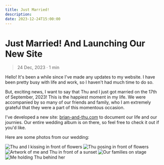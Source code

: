 ```yaml
---
title: Just Married!
description: 
date: 2023-12-24T15:00:00
---
```


# Just Married! And Launching Our New Site

> 24 Dec, 2023 · 1 min

Hello! It's been a while since I've made any updates to my website. I have been
pretty busy with life and work, so I haven't had much time to do so.

But, exciting news, I want to say that Thu and I just got married on the 17th of September, 2023!
This is the happiest moment in my life. We were accompanied by so many of our
friends and family, who I am extremely grateful that they were a part of this
momentous occasion.

I've developed a new site: [brian-and-thu.com](https://brian-and-thu.com) to
document our life and our journies. Our entire wedding album is on there, so
feel free to check it out if you'd like.

Here are some photos from our wedding:

![Thu and I kissing in front of flowers](https://res.cloudinary.com/buraiyen/image/upload/c_scale,w_1200/v1697065306/2023-09-17_Wedding/DSC09128-min_ln9hau.jpg)
![Thu posing in front of flowers](https://res.cloudinary.com/buraiyen/image/upload/c_scale,w_1200/v1697065306/2023-09-17_Wedding/DSC08725-min_anvrye.jpg)
![Artwork of me and Thu in front of a sunset](https://res.cloudinary.com/buraiyen/image/upload/c_scale,w_1200/v1697065306/2023-09-17_Wedding/DSC08699_gaadlm.jpg)
![Our families on stage](https://res.cloudinary.com/buraiyen/image/upload/c_scale,w_1200/v1697065306/2023-09-17_Wedding/DSC08809_ogexaz.jpg)
![Me holding Thu behind her](https://res.cloudinary.com/buraiyen/image/upload/c_scale,w_1200/v1697065306/2023-09-17_Wedding/DSC08729-min_qfv8re.jpg)
